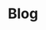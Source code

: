 ---
title: Blog
description: Keep up with the latest news.
url: /blog/

menu:
  main:
    weight: 2
  footer:
    weight: 2

_enabled_editors:
  - visual
  - content
  - source
---